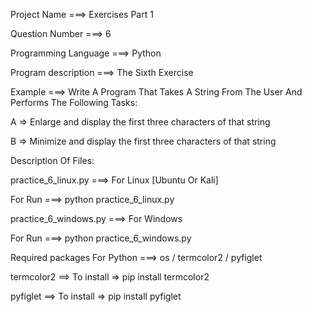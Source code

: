 Project Name ===> Exercises Part 1

Question Number ===> 6

Programming Language ===> Python

Program description ===> The Sixth Exercise

Example ===> Write A Program That Takes A String From The User And Performs The Following Tasks:

A => Enlarge and display the first three characters of that string

B => Minimize and display the first three characters of that string

Description Of Files:

practice_6_linux.py ===> For Linux [Ubuntu Or Kali]

For Run ===> python practice_6_linux.py

practice_6_windows.py ===> For Windows

For Run ===> python practice_6_windows.py

Required packages For Python ===> os / termcolor2 / pyfiglet

termcolor2 ==> To install => pip install termcolor2

pyfiglet ==> To install => pip install pyfiglet

